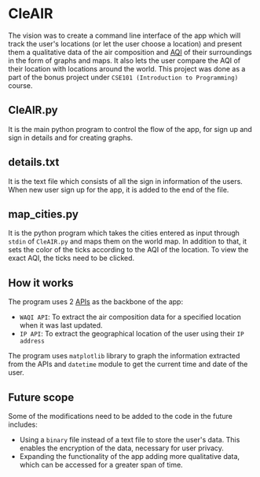# CleAIR

The vision was to create a command line interface of the app which will track the user's locations (or let the user choose a location) and present them a qualitative data of the air composition and [AQI](https://en.wikipedia.org/wiki/Air_quality_index) of their surroundings in the form of graphs and maps. It also lets the user compare the AQI of their location with locations around the world. This project was done as a part of the bonus project under `CSE101 (Introduction to Programming)` course.

## CleAIR.py
It is the main python program to control the flow of the app, for sign up and sign in details and for creating graphs.

## details.txt
It is the text file which consists of all the sign in information of the users. When new user sign up for the app, it is added to the end of the file.

## map_cities.py
It is the python program which takes the cities entered as input through `stdin` of `CleAIR.py` and maps them on the world map. In addition to that, it sets the color of the ticks according to the AQI of the location. To view the exact AQI, the ticks need to be clicked.

## How it works
The program uses 2 [APIs](https://aws.amazon.com/what-is/api/#:~:text=API%20stands%20for%20Application%20Programming,other%20using%20requests%20and%20responses) as the backbone of the app:
- `WAQI API`: To extract the air composition data for a specified location when it was last updated.
- `IP API`: To extract the geographical location of the user using their `IP address`

The program uses `matplotlib` library to graph the information extracted from the APIs and `datetime` module to get the current time and date of the user.

## Future scope
Some of the modifications need to be added to the code in the future includes:
- Using a `binary` file instead of a text file to store the user's data. This enables the encryption of the data, necessary for user privacy.
- Expanding the functionality of the app adding more qualitative data, which can be accessed for a greater span of time.